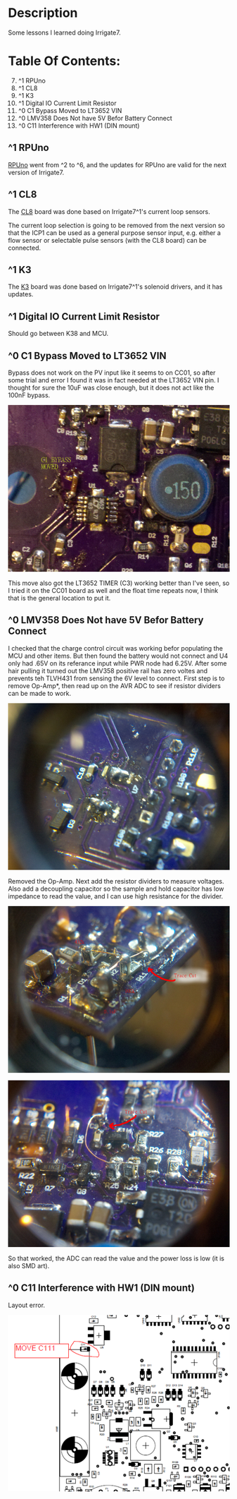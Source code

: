 # Description

Some lessons I learned doing Irrigate7.

# Table Of Contents:

7. ^1 RPUno
6. ^1 CL8
5. ^1 K3
4. ^1 Digital IO Current Limit Resistor
3. ^0 C1 Bypass Moved to LT3652 VIN
2. ^0 LMV358 Does Not have 5V Befor Battery Connect
1. ^0 C11 Interference with HW1 (DIN mount)


## ^1 RPUno

[RPUno] went from ^2 to ^6, and the updates for RPUno are valid for the next version of Irrigate7.

[RPUno]: https://github.com/epccs/RPUno


## ^1 CL8 

The [CL8] board was done based on Irrigate7^1's current loop sensors.

[CL8]: https://github.com/epccs/Driver/tree/master/CL8

The current loop selection is going to be removed from the next version so that the ICP1 can be used as a general purpose sensor input, e.g. either a flow sensor or selectable pulse sensors (with the CL8 board) can be connected.


## ^1 K3 

The [K3] board was done based on Irrigate7^1's solenoid drivers, and it has updates.

[K3]: https://github.com/epccs/Driver/tree/master/K3


## ^1 Digital IO Current Limit Resistor 

Should go between K38 and MCU.


## ^0 C1 Bypass Moved to LT3652 VIN

Bypass does not work on the PV input like it seems to on CC01, so after some trial and error I found it was in fact needed at the LT3652 VIN pin. I thought for sure the 10uF was close enough, but it does not act like the 100nF bypass.

![Irrigate7^0 C1 Bypass Moved](./14320^0A,C1bypassMoved.jpg "Irrigate7^0 C1 Bypass Moved")

This move also got the LT3652 TIMER (C3) working better than I've seen, so I tried it on the CC01 board as well and the float time repeats now,  I think that is the general location to put it.


## ^0 LMV358 Does Not have 5V Befor Battery Connect


I checked that the charge control circuit was working befor populating the MCU and other items. But then found the battery would not connect and U4 only had .65V on its referance input while PWR node had 6.25V. After some hair pulling it turned out the LMV358 positive rail has zero voltes and prevents teh TLVH431 from sensing the 6V level to connect. First step is to remove Op-Amp*, then read up on the AVR ADC to see if resistor dividers can be made to work.

![Irrigate7^0 LMV358 Removed](./14320^0A,U7rm&jump.jpg "Irrigate7^0 LMV358 Removed")

Removed the Op-Amp. Next add the resistor dividers to measure voltages. Also add a decoupling capacitor so the sample and hold capacitor has low impedance to read the value, and I can use high resistance for the divider.

![Irrigate7^0 ADC6](./14320^0A,ADC6dividerFromPV.jpg "Irrigate7^0 ADC6")

![Irrigate7^0 ADC7](./14320^0A,ADC7dividerFromPWR.jpg "Irrigate7^0 ADC7")

So that worked, the ADC can read the value and the power loss is low (it is also SMD art).


## ^0 C11 Interference with HW1 (DIN mount)

Layout error. 

![Irrigate7^0 C11 Interference](./14320^0A,C11Interference.png "Irrigate7^0 C11 Interference")



